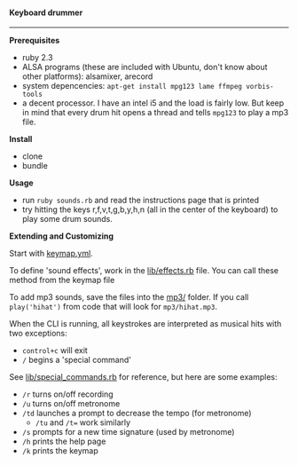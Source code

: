 #### Keyboard drummer

---

**Prerequisites**

- ruby 2.3
- ALSA programs (these are included with Ubuntu, don't know about other platforms): alsamixer, arecord
- system depencencies: `apt-get install mpg123 lame ffmpeg vorbis-tools`
- a decent processor. I have an intel i5 and the load is fairly low. But
keep in mind that every drum hit opens a thread and tells `mpg123` to play a
mp3 file. 

**Install**

- clone
- bundle

**Usage**

- run `ruby sounds.rb` and read the instructions page that is printed
- try hitting the keys r,f,v,t,g,b,y,h,n (all in the center of the keyboard) to play some drum sounds.

**Extending and Customizing**

Start with [keymap.yml](./keymap.yml).

To define 'sound effects', work in the [lib/effects.rb](lib/effects.rb) file.
You can call these method from the keymap file

To add mp3 sounds, save the files into the [mp3/](./mp3/) folder.
If you call `play('hihat')` from code that will look for `mp3/hihat.mp3`.

When the CLI is running, all keystrokes are interpreted as musical hits with
two exceptions:

  - `control+c` will exit
  - `/` begins a 'special command'

See [lib/special_commands.rb](./lib/special_commands.rb) for reference, but here
are some examples:

  - `/r` turns on/off recording
  - `/u` turns on/off metronome
  - `/td` launches a prompt to decrease the tempo (for metronome)
    - `/tu` and `/t=` work similarly
  - `/s` prompts for a new time signature (used by metronome)
  - `/h` prints the help page
  - `/k` prints the keymap
